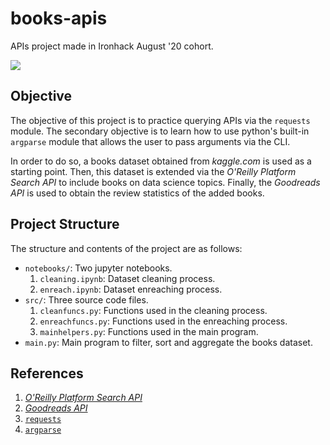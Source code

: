 # books-apis
APIs project made in Ironhack August '20 cohort.

![](https://openmindapp.wpengine.com/wp-content/uploads/2017/11/library-cropped.jpg)

## Objective
The objective of this project is to practice querying APIs via the `requests` module. The secondary objective is to learn how to use python's built-in `argparse` module that allows the user to pass arguments via the CLI.

In order to do so, a books dataset obtained from *kaggle.com* is used as a starting point. Then, this dataset is extended via the *O'Reilly Platform Search API* to include books on data science topics. Finally, the *Goodreads API* is used to obtain the review statistics of the added books.

## Project Structure
The structure and contents of the project are as follows:
- `notebooks/`: Two jupyter notebooks.
  1. `cleaning.ipynb`: Dataset cleaning process.
  2. `enreach.ipynb`: Dataset enreaching process.
- `src/`: Three source code files.
  1. `cleanfuncs.py`: Functions used in the cleaning process.
  2. `enreachfuncs.py`: Functions used in the enreaching process.
  3. `mainhelpers.py`: Functions used in the main program.
- `main.py`: Main program to filter, sort and aggregate the books dataset.

## References
1. [*O'Reilly Platform Search API*](https://www.oreilly.com/online-learning/integration-docs/search.html)
2. [*Goodreads API*](https://www.goodreads.com/api)
3. [`requests`](https://requests.readthedocs.io/en/master/)
4. [`argparse`](https://docs.python.org/3/library/argparse.html)
